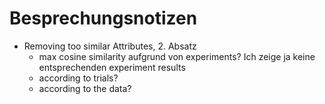 # Besprechungsnotizen

- Removing too similar Attributes, 2. Absatz
	- max cosine similarity aufgrund von experiments? Ich zeige ja keine entsprechenden experiment results
	- according to trials?
	- according to the data?